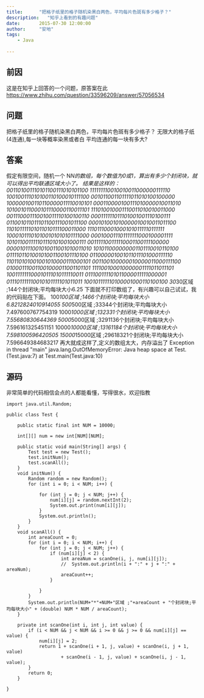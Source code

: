 ```yaml
---
title:      "把格子纸里的格子随机染黑白两色，平均每片色斑有多少格子？"
description:   "知乎上看到的有趣问题"
date:       2015-07-30 12:00:00
author:     "安地"
tags:
    - Java
    
---
```


## 前因

这是在知乎上回答的一个问题，原答案在此<https://www.zhihu.com/question/33596209/answer/57056534>


## 问题

把格子纸里的格子随机染黑白两色，平均每片色斑有多少格子？
无限大的格子纸(4连通),每一块等概率染黑或者白
平均连通的每一块有多大?

## 答案

假定有限空间，随机一个 N*N的数组，每个数值为0或1，算出有多少个封闭块，就可以得出平均联通区域大小了。
结果是这样的：
001101001110101100111010101100
111111110010010011000000111110
100100111010100110100010111100
001011001101111011010100100000
100000100110110000011110010101
000110000100111010000010011010
101001011000101110000110011101
111010010001110011010010011000
001110001110010011110100100110
000111111011101001001110100111
011001011011101100111001011100
000101001010000010010011011100
110101111101011010111100011000
111011100010001010111110111111
100010111010100101010101111000
000100011101111111000100001111
101011001111101110101001000111
001111100111110001100111100000
000010111001010011001010011010
101011000000001101110010110100
011110110100101001100101110100
011000001001011011101000111110
110110101001001010000111000101
001100100000010000011000111100
010001110011001000011001101101
111100100010000001111011011101
100111111100010111010111110011
011100111101011000011111000001
011101111110010101111101011011
100101111110100001000110100100
30*30区域 ;144个封闭块;平均每块大小6.25
下面就不打印数组了，有兴趣可以自己试试，我的代码贴在下面。
100*100区域 ;1466个封闭块;平均每块大小6.8212824010914055
500*500区域 ;33344个封闭块;平均每块大小7.497600767754319
1000*1000区域 ;132331个封闭块;平均每块大小7.55680830644369
5000*5000区域 ;3291136个封闭块;平均每块大小7.596161325451151
10000*10000区域 ;13161184个封闭块;平均每块大小7.598100596420505
15000*15000区域 ;29618321个封闭块;平均每块大小7.596649384683217
再大就成这样了,定义的数组太大，内存溢出了
Exception in thread "main" java.lang.OutOfMemoryError: Java heap space
at Test.<init>(Test.java:7)
at Test.main(Test.java:10)

## 源码
非常简单的代码相信会点的人都能看懂，写得很水，欢迎指教

  	
	import java.util.Random;

    public class Test {

        public static final int NUM = 10000;

        int[][] num = new int[NUM][NUM];

        public static void main(String[] args) {
            Test test = new Test();
            test.initNum();
            test.scanAll();
        }
        void initNum() {
            Random random = new Random();
            for (int i = 0; i < NUM; i++) {

                for (int j = 0; j < NUM; j++) {
                    num[i][j] = random.nextInt(2);
                    System.out.print(num[i][j]);
                }
                System.out.println();
            }
        }
        void scanAll() {
            int areaCount = 0;
            for (int i = 0; i < NUM; i++) {
                for (int j = 0; j < NUM; j++) {
                    if (num[i][j] < 2) {
                        int areaNum = scanOne(i, j, num[i][j]);
                        //	System.out.println(i + ":" + j + ":" + areaNum);
                        areaCount++;
                    }

                }
            }
            System.out.println(NUM+"*"+NUM+"区域 ;"+areaCount + "个封闭块;平均每块大小" + (double) NUM * NUM / areaCount);
        }

        private int scanOne(int i, int j, int value) {
            if (i < NUM && j < NUM && i >= 0 && j >= 0 && num[i][j] == value) {
                num[i][j] = 2;
                return 1 + scanOne(i + 1, j, value) + scanOne(i, j + 1, value)
                        + scanOne(i - 1, j, value) + scanOne(i, j - 1, value);
            }
            return 0;
        }

    }

